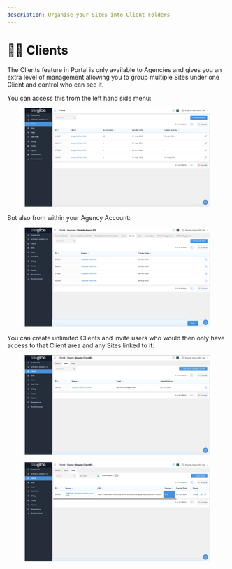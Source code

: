 ```yaml
---
description: Organise your Sites into Client Folders
---
```


# 👩‍💻 Clients

The Clients feature in Portal is only available to Agencies and gives you an extra level of management allowing you to group multiple Sites under one Client and control who can see it.

You can access this from the left hand side menu:

<figure><img src="../../.gitbook/assets/Siteglide-Agency-Clients.png" alt=""><figcaption></figcaption></figure>

But also from within your Agency Account:

<figure><img src="../../.gitbook/assets/Siteglide-Agency-Clients-Tab.png" alt=""><figcaption></figcaption></figure>

You can create unlimited Clients and invite users who would then only have access to that Client area and any Sites linked to it:

<figure><img src="../../.gitbook/assets/Siteglide-Agency-Client-Users.png" alt=""><figcaption></figcaption></figure>

<figure><img src="../../.gitbook/assets/Siteglide-Agency-Client-Sites-List.png" alt=""><figcaption></figcaption></figure>

